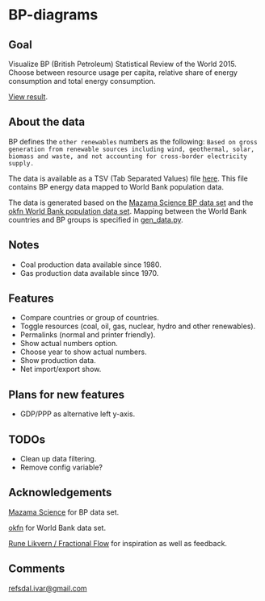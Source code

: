 BP-diagrams
===========

Goal
----
Visualize BP (British Petroleum) Statistical Review of the World 2015.
Choose between resource usage per capita, 
relative share of energy consumption and total energy consumption.

[View result](http://ivarref.github.io/bp-diagrams/).

About the data
--------------
BP defines the `other renewables` numbers as the following: `Based on gross generation from renewable sources including wind, geothermal, solar, biomass and waste, and not accounting for cross-border electricity supply.`

The data is available as a TSV (Tab Separated Values) file [here](https://github.com/ivarref/bp-diagrams/blob/master/data/data.tsv). This file contains BP energy data mapped to World Bank population data.

The data is generated based on the [Mazama Science BP data set](http://mazamascience.com/OilExport/data.html) and the [okfn World Bank population data set](http://data.okfn.org/data/core/population).
Mapping between the World Bank countries and BP groups is specified in [gen_data.py](https://github.com/ivarref/bp-diagrams/blob/master/gen_data.py).

Notes
--------
* Coal production data available since 1980.
* Gas production data available since 1970.

Features
--------

* Compare countries or group of countries.
* Toggle resources (coal, oil, gas, nuclear, hydro and other renewables).
* Permalinks (normal and printer friendly).
* Show actual numbers option.
* Choose year to show actual numbers.
* Show production data.
* Net import/export show.

Plans for new features
----------------------

* GDP/PPP as alternative left y-axis.

TODOs
----------------------

* Clean up data filtering.
* Remove config variable?

Acknowledgements
----------------
[Mazama Science](http://mazamascience.com/OilExport/) for BP data set.

[okfn](http://data.okfn.org/data/core/population) for World Bank data set.

[Rune Likvern / Fractional Flow](http://fractionalflow.com/) for inspiration as well as feedback.


Comments
--------
refsdal.ivar@gmail.com


